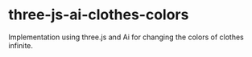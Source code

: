 # three-js-ai-clothes-colors
<p>
  Implementation using three.js and Ai for changing the colors of clothes infinite.
</p>
